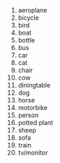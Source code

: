 1. aeroplane
2. bicycle
3. bird
4. boat
5. bottle
6. bus
7. car
8. cat
9. chair
10. cow
11. diningtable
12. dog
13. horse
14. motorbike
15. person
16. potted plant
17. sheep
18. sofa
19. train
20. tv/monitor
